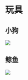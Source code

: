 # 玩具

## 小狗
![](https://s2.loli.net/2024/06/15/E3MBk7grydFt9Jb.jpg)
## 鲸鱼
![](https://s2.loli.net/2024/06/15/uvaUJhRKxSFzGfk.jpg)